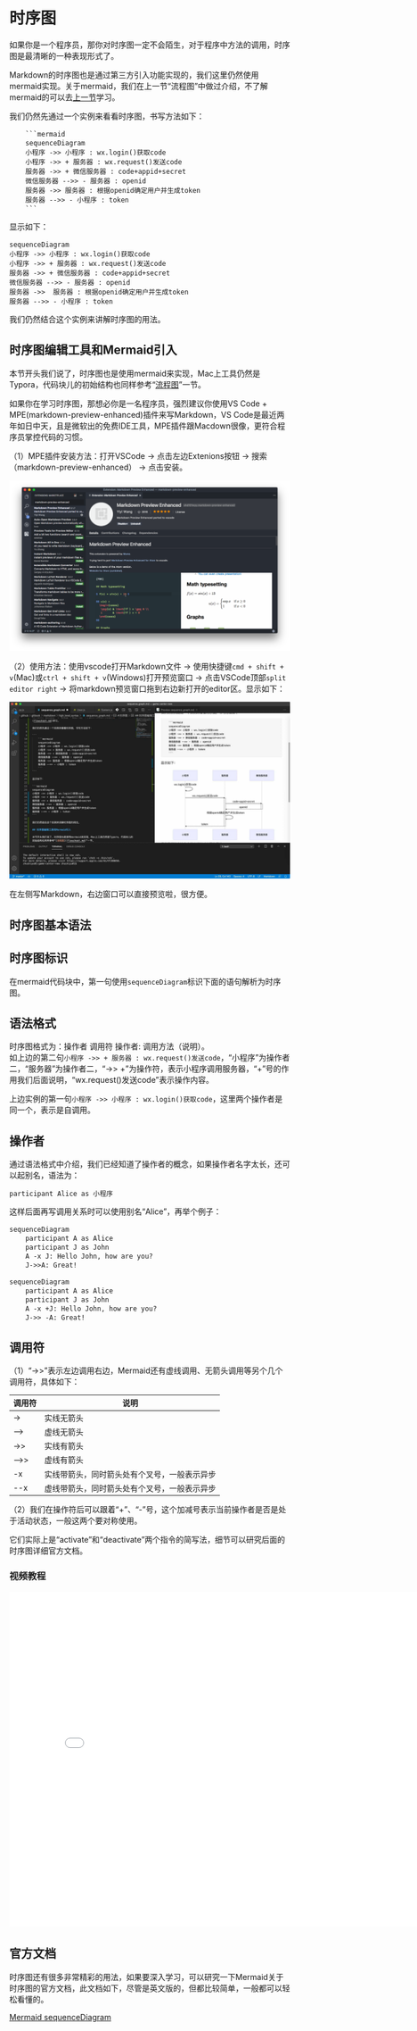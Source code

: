 # 时序图

如果你是一个程序员，那你对时序图一定不会陌生，对于程序中方法的调用，时序图是最清晰的一种表现形式了。

Markdown的时序图也是通过第三方引入功能实现的，我们这里仍然使用mermaid实现。关于mermaid，我们在上一节“流程图”中做过介绍，不了解mermaid的可以去[上一节](flowsheet.md)学习。

我们仍然先通过一个实例来看看时序图，书写方法如下：

```
    ```mermaid
    sequenceDiagram
    小程序 ->> 小程序 : wx.login()获取code
    小程序 ->> + 服务器 : wx.request()发送code
    服务器 ->> + 微信服务器 : code+appid+secret
    微信服务器 -->> - 服务器 : openid
    服务器 ->> 服务器 : 根据openid确定用户并生成token
    服务器 -->> - 小程序 : token
    ```
```

显示如下：

```mermaid
sequenceDiagram
小程序 ->> 小程序 : wx.login()获取code
小程序 ->> + 服务器 : wx.request()发送code
服务器 ->> + 微信服务器 : code+appid+secret
微信服务器 -->> - 服务器 : openid
服务器 ->>  服务器 : 根据openid确定用户并生成token
服务器 -->> - 小程序 : token
```

我们仍然结合这个实例来讲解时序图的用法。

## 时序图编辑工具和Mermaid引入

本节开头我们说了，时序图也是使用mermaid来实现，Mac上工具仍然是Typora，代码块儿的初始结构也同样参考“[流程图](flowsheet.md)”一节。

如果你在学习时序图，那想必你是一名程序员，强烈建议你使用VS Code + MPE(markdown-preview-enhanced)插件来写Markdown，VS Code是最近两年如日中天，且是微软出的免费IDE工具，MPE插件跟Macdown很像，更符合程序员掌控代码的习惯。

（1）MPE插件安装方法：打开VSCode -> 点击左边Extenions按钮 -> 搜索（markdown-preview-enhanced） -> 点击安装。

![MPE](images/vscode_mpe_plugin.png)

（2）使用方法：使用vscode打开Markdown文件 -> 使用快捷键`cmd + shift + v`(Mac)或`ctrl + shift + v`(Windows)打开预览窗口 -> 点击VSCode顶部`split editor right` -> 将markdown预览窗口拖到右边新打开的editor区。显示如下：

![MPE](images/vscode_markdown_jpg.jpg)

在左侧写Markdown，右边窗口可以直接预览啦，很方便。

## 时序图基本语法

## 时序图标识
在mermaid代码块中，第一句使用`sequenceDiagram`标识下面的语句解析为时序图。

## 语法格式

时序图格式为：操作者 调用符 操作者: 调用方法（说明）。  
如上边的第二句`小程序 ->> + 服务器 : wx.request()发送code`，“小程序”为操作者二，“服务器”为操作者二，“->> +”为操作符，表示小程序调用服务器，“+”号的作用我们后面说明，“wx.request()发送code”表示操作内容。

上边实例的第一句`小程序 ->> 小程序 : wx.login()获取code`，这里两个操作者是同一个，表示是自调用。

## 操作者
通过语法格式中介绍，我们已经知道了操作者的概念，如果操作者名字太长，还可以起别名，语法为：

`participant Alice as 小程序 `

这样后面再写调用关系时可以使用别名“Alice”，再举个例子：

```
sequenceDiagram
    participant A as Alice
    participant J as John
    A -x J: Hello John, how are you?
    J->>A: Great!
```

```mermaid
sequenceDiagram
    participant A as Alice
    participant J as John
    A -x +J: Hello John, how are you?
    J->> -A: Great!
```

## 调用符

（1）“->>”表示左边调用右边，Mermaid还有虚线调用、无箭头调用等另个几个调用符，具体如下：

| 调用符 | 说明 |
| --- | --- |
| -> | 实线无箭头 |
| --> | 虚线无箭头 |
| ->> | 实线有箭头 |
| -->> | 虚线有箭头 |
| -x | 实线带箭头，同时箭头处有个叉号，一般表示异步 |
| --x | 虚线带箭头，同时箭头处有个叉号，一般表示异步 |

（2）我们在操作符后可以跟着“+”、“-”号，这个加减号表示当前操作者是否是处于活动状态，一般这两个要对称使用。

它们实际上是“activate”和“deactivate”两个指令的简写法，细节可以研究后面的时序图详细官方文档。

### 视频教程
<iframe src="//player.bilibili.com/player.html?aid=584792032&bvid=BV1Pz4y1f7FA&cid=240133720&page=1" scrolling="no" border="0" frameborder="no" framespacing="0" allowfullscreen="true" width="800" height="600"> </iframe>

## 官方文档

时序图还有很多非常精彩的用法，如果要深入学习，可以研究一下Mermaid关于时序图的官方文档，此文档如下，尽管是英文版的，但都比较简单，一般都可以轻松看懂的。

[Mermaid sequenceDiagram](mermaid_sequence_diagram_doc.md ':include')